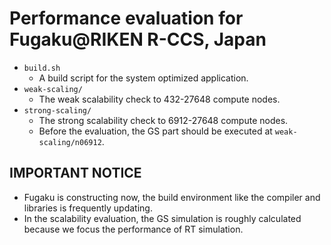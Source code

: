 # Performance evaluation for Fugaku@RIKEN R-CCS, Japan

- `build.sh`
    - A build script for the system optimized application.
- `weak-scaling/`
    - The weak scalability check to 432-27648 compute nodes.
- `strong-scaling/`
    - The strong scalability check to 6912-27648 compute nodes.
    - Before the evaluation, the GS part should be executed at `weak-scaling/n06912`.

## IMPORTANT NOTICE

- Fugaku is constructing now, the build environment  like the compiler and libraries is frequently updating.
- In the scalability evaluation, the GS simulation is roughly calculated because we focus the performance of RT simulation.
